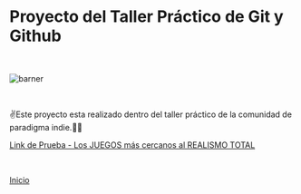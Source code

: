 # Proyecto del Taller Práctico de Git y Github

<br>

![barner](./assets/images/barner.png)

<br>

✌Este proyecto esta realizado dentro del taller práctico de la comunidad de paradigma indie.🐱‍👤

[Link de Prueba - Los JUEGOS más cercanos al REALISMO TOTAL](https://youtu.be/lv2ioKmgRFI)

<br>

[Inicio](index.md)


